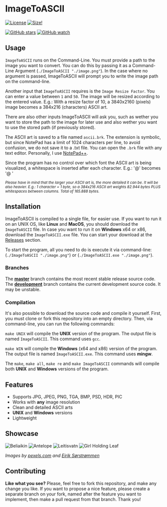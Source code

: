 # ImageToASCII

[![License](https://img.shields.io/github/license/brhaka/ImageToASCII)](https://github.com/brhaka/ImageToASCII/blob/master/LICENSE)
[![Size!](https://img.shields.io/github/languages/code-size/brhaka/ImageToASCII)](https://github.com/brhaka/ImageToASCII)

[![GitHub stars](https://img.shields.io/github/stars/brhaka/ImageToASCII.svg?style=social&label=Star)](https://github.com/brhaka/ImageToASCII)
[![GitHub watch](https://img.shields.io/github/watchers/brhaka/ImageToASCII.svg?style=social&label=Watch)](https://github.com/brhaka/ImageToASCII)

## Usage

`ImageToASCII` runs on the Command-Line.
You must provide a path to the image you want to convert. You can do this by passing it as a Command-Line Argument (`./ImageToASCII "./image.png"`). In the case where no argument is passed, ImageToASCII will prompt you to write the image path on the command-line.

Another input that `ImageToASCII` requires is the `Image Resize Factor`. You can enter a value between `1` and `50`. The image will be resized according to the entered value. E.g.: With a resize factor of 10, a 3840x2160 (pixels) image becomes a 384x216 (characters) ASCII art.

There are also other inputs ImageToASCII will ask you, such as wether you want to store the path to the image for later use and also wether you want to use the stored path (if previously stored).

The ASCII art is saved to a file named `ascii.brk`. The extension is symbolic, but since NotePad has a limit of 1024 characters per line, to avoid confusion, we do not save it to a .txt file. You can open the `.brk` file with any text editor. Personally, I use [NotePad++](https://github.com/notepad-plus-plus/notepad-plus-plus).

Since the program has no control over which font the ASCII art is being visualized, a whitespace is inserted after each character. E.g.: '@' becomes '@ '

<sub>*Please have in mind that the larger your ASCII art is, the more detailed it can be. It will be also heavier. E.g.: 1 character = 1 byte, so a 384x216 ASCII art weights 82.944 bytes PLUS whitespaces between columns. Total of 165.888 bytes.*</sup>

## Installation

ImageToASCII is compiled to a single file, for easier use. If you want to run it on an UNIX OS, like **Linux** and **MacOS**, you should download the `ImageToASCII` file. In case you want to run it on **Windows** x64 or x86, download the `ImageToASCII.exe` file. You can start your download at the [Releases](https://github.com/brhaka/ImageToASCII/releases) section.

To start the program, all you need to do is execute it via command-line: (`./ImageToASCII "./image.png"`) or (`./ImageToASCII.exe "./image.png"`).

### Branches

The **[master](https://github.com/brhaka/ImageToASCII/tree/master)** branch contains the most recent stable release source code. The **[development](https://github.com/brhaka/ImageToASCII/tree/development)** branch contains the current development source code. It may be unstable.

### Compilation

It's also possible to download the source code and compile it yourself. First, you must clone or fork this repository into an empty directory. Then, via command-line, you can run the following commands:

`make UNIX` will compile the **UNIX** version of the program. The output file is named `ImageToASCII`. This command uses `gcc`.

`make WIN` will compile the **Windows** (x64 and x86) version of the program. The output file is named `ImageToASCII.exe`. This command uses **mingw**.

The `make`, `make all`, `make re` and `make ImageToASCII` commands will compile both **UNIX** and **Windows** versions of the program.

## Features

* Supports JPG, JPEG, PNG, TGA, BMP, PSD, HDR, PIC
* Works with **any** image resolution
* Clean and detailed ASCII arts
* **UNIX** and **Windows** versions
* Lightweight

## Showcase

![Beliaikin](https://user-images.githubusercontent.com/32342284/113486110-00477900-94a9-11eb-82f8-b0927eb04f75.jpg)
![Antelope](https://user-images.githubusercontent.com/32342284/113486115-03426980-94a9-11eb-9d07-807445e3e608.jpg)
![Leitisvatn](https://user-images.githubusercontent.com/32342284/113486120-05a4c380-94a9-11eb-8edd-a9513ed0a3c4.jpg)
![Girl Holding Leaf](https://user-images.githubusercontent.com/32342284/113486149-2c62fa00-94a9-11eb-97b7-dc0f6fe1f12f.jpg)

*Images by [pexels.com](https://www.pexels.com/collections/imagetoascii-vk9vgay/) and [Eirik Sørstrømmen](https://500px.com/photo/122484453/the-cliffs-of-leitisvatn-by-eirik-sorstrommen)*

## Contributing
**Like what you see?** Please, feel free to fork this repository, and make any change you like. If you
want to propose a nice feature, please create a separate branch on your fork,
named after the feature you want to implement, then make a pull request from that
branch. Thank you!
